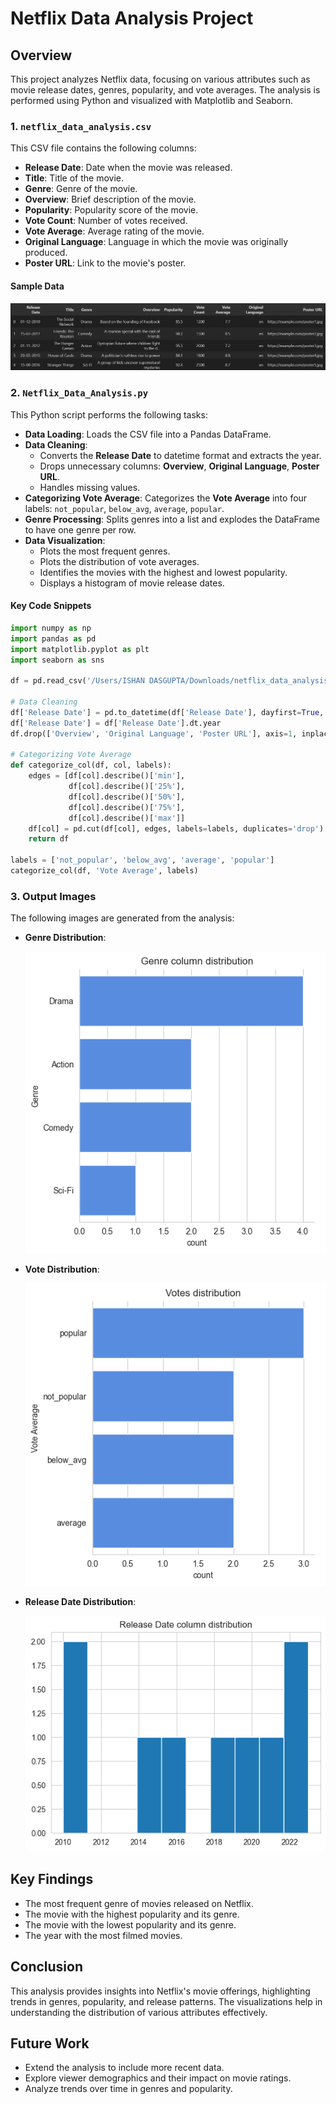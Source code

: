 # Netflix Data Analysis Project

## Overview
This project analyzes Netflix data, focusing on various attributes such as movie release dates, genres, popularity, and vote averages. The analysis is performed using Python and visualized with Matplotlib and Seaborn.



### 1. `netflix_data_analysis.csv`
This CSV file contains the following columns:

- **Release Date**: Date when the movie was released.
- **Title**: Title of the movie.
- **Genre**: Genre of the movie.
- **Overview**: Brief description of the movie.
- **Popularity**: Popularity score of the movie.
- **Vote Count**: Number of votes received.
- **Vote Average**: Average rating of the movie.
- **Original Language**: Language in which the movie was originally produced.
- **Poster URL**: Link to the movie's poster.

#### Sample Data
![image alt](https://github.com/Ishan-dgt/Netflix_data_analysis/blob/main/Sample_data.png)
### 2. `Netflix_Data_Analysis.py`
This Python script performs the following tasks:

- **Data Loading**: Loads the CSV file into a Pandas DataFrame.
- **Data Cleaning**: 
  - Converts the **Release Date** to datetime format and extracts the year.
  - Drops unnecessary columns: **Overview**, **Original Language**, **Poster URL**.
  - Handles missing values.
- **Categorizing Vote Average**: Categorizes the **Vote Average** into four labels: `not_popular`, `below_avg`, `average`, `popular`.
- **Genre Processing**: Splits genres into a list and explodes the DataFrame to have one genre per row.
- **Data Visualization**: 
  - Plots the most frequent genres.
  - Plots the distribution of vote averages.
  - Identifies the movies with the highest and lowest popularity.
  - Displays a histogram of movie release dates.

#### Key Code Snippets
```python
import numpy as np
import pandas as pd
import matplotlib.pyplot as plt
import seaborn as sns

df = pd.read_csv('/Users/ISHAN DASGUPTA/Downloads/netflix_data_analysis.csv')

# Data Cleaning
df['Release Date'] = pd.to_datetime(df['Release Date'], dayfirst=True, errors='coerce')
df['Release Date'] = df['Release Date'].dt.year
df.drop(['Overview', 'Original Language', 'Poster URL'], axis=1, inplace=True)

# Categorizing Vote Average
def categorize_col(df, col, labels):
    edges = [df[col].describe()['min'],
             df[col].describe()['25%'],
             df[col].describe()['50%'],
             df[col].describe()['75%'],
             df[col].describe()['max']]
    df[col] = pd.cut(df[col], edges, labels=labels, duplicates='drop')
    return df

labels = ['not_popular', 'below_avg', 'average', 'popular']
categorize_col(df, 'Vote Average', labels)
```

### 3. Output Images
The following images are generated from the analysis:

- **Genre Distribution**:
  
  ![image alt](https://github.com/Ishan-dgt/Netflix_data_analysis/blob/main/output%201.png)
- **Vote Distribution**:
  
  ![image alt](https://github.com/Ishan-dgt/Netflix_data_analysis/blob/main/output%202.png)
- **Release Date Distribution**:
  
  ![image alt](https://github.com/Ishan-dgt/Netflix_data_analysis/blob/main/output%203.png)

## Key Findings
- The most frequent genre of movies released on Netflix.
- The movie with the highest popularity and its genre.
- The movie with the lowest popularity and its genre.
- The year with the most filmed movies.

## Conclusion
This analysis provides insights into Netflix's movie offerings, highlighting trends in genres, popularity, and release patterns. The visualizations help in understanding the distribution of various attributes effectively.

## Future Work
- Extend the analysis to include more recent data.
- Explore viewer demographics and their impact on movie ratings.
- Analyze trends over time in genres and popularity.
```
